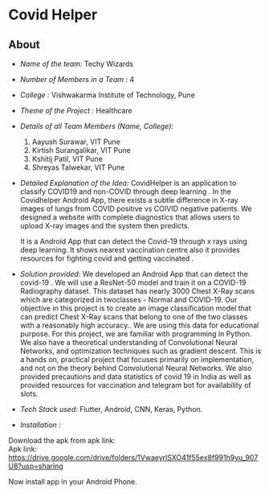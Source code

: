 # Covid Helper
## About 
- *Name of the team:* Techy Wizards
-  *Number of Members in a Team :* 4
- *College :* Vishwakarma Institute of Technology, Pune
-  *Theme of the Project :* Healthcare
-  *Details of all Team Members (Name, College):*
	1. Aayush Surawar, VIT Pune
	2. Kirtish Surangalikar, VIT Pune
	3. Kshitij Patil, VIT Pune
	4. Shreyas Talwekar, VIT Pune

- *Detailed Explanation of the Idea:*
	CovidHelper is an application to classify COVID19 and non-COVID through deep learning . In the Covidhelper Android App, there exists a subtle difference in X-ray images of lungs from COVID positive vs COIVID negative patients. We designed a website with complete diagnostics that allows users to upload X-ray images and the system then predicts.

	It is a Android App that can detect the Covid-19 through x rays using deep learning. It shows nearest vaccination centre also it provides resources for fighting covid and getting vaccinated .

- *Solution provided:* 
	We developed an Android App that can detect the covid-19 . We will use a ResNet-50 model and train it on a COVID-19 Radiography dataset. This dataset has nearly 3000 Chest X-Ray scans which are categorized in twoclasses - Normal and COVID-19. Our objective in this project is to create an image classification model that can predict Chest X-Ray scans that belong to one of the two classes with a reasonably high accuracy.. We are using this data for educational purpose. For this project, we are familiar with programming in Python. We also have a theoretical understanding of Convolutional Neural Networks, and optimization techniques such as gradient descent. This is a hands on, practical project that focuses primarily on implementation, and not on the theory behind Convolutional Neural Networks. We also provided precautions and data statistics of covid 19 in India as well as provided resources for vaccination and telegram bot for availability of slots.

- *Tech Stack used:* Flutter, Android, CNN, Keras, Python. 
- *Installation :* 

Download the apk from apk link:  
Apk link:
 https://drive.google.com/drive/folders/1VwaeyrlSXO41f55ex8f991h9yu_907U8?usp=sharing

Now install app in your Android Phone.
